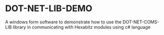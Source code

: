 # DOT-NET-LIB-DEMO
A windows form software to demonstrate how to use the DOT-NET-COMS-LIB library in communicating with Hexabitz modules using c# language
